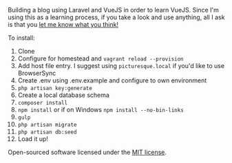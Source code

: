 Building a blog using Laravel and VueJS in order to learn VueJS. Since I'm using this as a learning process, if you take a look and use anything, all I ask is that you [let me know what you think!](mailto:tim@kortsmit.com)

To install:

1. Clone
2. Configure for homestead and `vagrant reload --provision`
3. Add host file entry. I suggest using `picturesque.local` if you'd like to use BrowserSync
4. Create .env using .env.example and configure to own environment
5. `php artisan key:generate`
6. Create a local database schema
7. `composer install`
8. `npm install` or if on Windows `npm install --no-bin-links`
9. `gulp`
10. `php artisan migrate`
11. `php artisan db:seed`
12. Load it up!

Open-sourced software licensed under the [MIT license](http://opensource.org/licenses/MIT).
